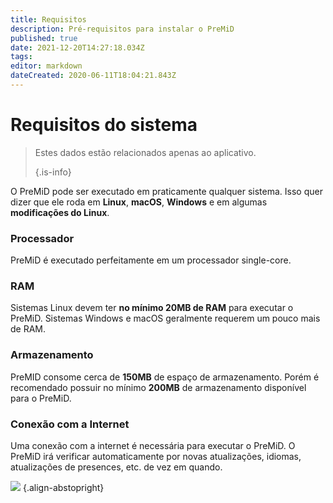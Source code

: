 ```yaml
---
title: Requisitos
description: Pré-requisitos para instalar o PreMiD
published: true
date: 2021-12-20T14:27:18.034Z
tags:
editor: markdown
dateCreated: 2020-06-11T18:04:21.843Z
---
```


# Requisitos do sistema

> Estes dados estão relacionados apenas ao aplicativo.
>
> {.is-info}

O PreMiD pode ser executado em praticamente qualquer sistema. Isso quer dizer que ele roda em **Linux**, **macOS**, **Windows** e em algumas **modificações do Linux**.

### Processador
PreMiD é executado perfeitamente em um processador single-core.

### RAM
Sistemas Linux devem ter **no mínimo 20MB de RAM** para executar o PreMiD. Sistemas Windows e macOS geralmente requerem um pouco mais de RAM.

### Armazenamento
PreMID consome cerca de **150MB** de espaço de armazenamento. Porém é recomendado possuir no mínimo **200MB** de armazenamento disponível para o PreMiD.

### Conexão com a Internet
Uma conexão com a internet é necessária para executar o PreMiD. O PreMiD irá verificar automaticamente por novas atualizações, idiomas, atualizações de presences, etc. de vez em quando.

![](https://a.icons8.com/ViUXyjOj/f4tFww/svg.svg) {.align-abstopright}
